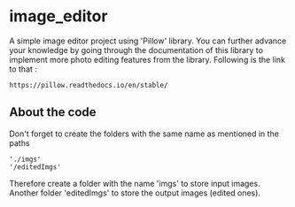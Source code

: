# image_editor
A simple image editor project using 'Pillow' library.
You can further advance your knowledge by going through the documentation of this library to implement more photo editing features from the library. Following is the link to that : 
```
https://pillow.readthedocs.io/en/stable/
```

## About the code
Don't forget to create the folders with the same name as mentioned in the paths 
```
'./imgs'
'/editedImgs'
```
Therefore create a folder with the name 'imgs' to store input images.
Another folder 'editedImgs' to store the output images (edited ones).